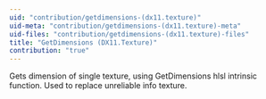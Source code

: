 ```yaml
---
uid: "contribution/getdimensions-(dx11.texture)"
uid-meta: "contribution/getdimensions-(dx11.texture)-meta"
uid-files: "contribution/getdimensions-(dx11.texture)-files"
title: "GetDimensions (DX11.Texture)"
contribution: "true"
---
```


Gets dimension of single texture, using GetDimensions hlsl intrinsic function.
Used to replace unreliable info texture.